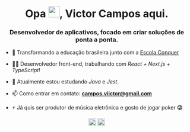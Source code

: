 <h1 align="center">Opa <img src="https://raw.githubusercontent.com/kaueMarques/kaueMarques/master/hi.gif" width="30px">, Victor Campos aqui.</h1>
<h3 align="center">Desenvolvedor de aplicativos, focado em criar soluções de ponta a ponta.</h3>

- 🔭 Transformando a educação brasileira junto com a <a href="escolaconquer.com.br/">Escola Conquer</a>

- 👨‍💻 Desenvolvedor front-end, trabalhando com *React + Next.js + TypeScript*!

- 🌱 Atualmente estou estudando *Java* e *Jest*.

- 📫 Como entrar em contato: **campos.viictor@gmail.com**

- ⚡ Já quis ser produtor de música eletrônica e gosto de jogar poker **😜**

<p align="center">
<a href="https://linkedin.com/in/camposviictor" target="blank"><img align="center" src="https://cdn.jsdelivr.net/npm/simple-icons@3.0.1/icons/linkedin.svg" alt="camposviictor" height="20" width="20" /></a>
<a href="https://instagram.com/viictorcamposs" target="blank"><img align="center" src="https://cdn.jsdelivr.net/npm/simple-icons@3.0.1/icons/instagram.svg" alt="viictorcamposs" height="20" width="20" /></a>
</p>
